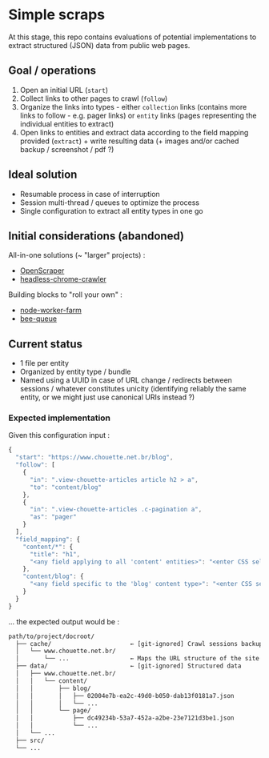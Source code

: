 # Simple scraps

At this stage, this repo contains evaluations of potential implementations to extract structured (JSON) data from public web pages.

## Goal / operations

1. Open an initial URL (`start`)
1. Collect links to other pages to crawl (`follow`)
1. Organize the links into types - either `collection` links (contains more links to follow - e.g. pager links) or `entity` links (pages representing the individual entities to extract)
1. Open links to entities and extract data according to the field mapping provided (`extract`) + write resulting data (+ images and/or cached backup / screenshot / pdf ?)

## Ideal solution

- Resumable process in case of interruption
- Session multi-thread / queues to optimize the process
- Single configuration to extract all entity types in one go

## Initial considerations  (abandoned)

All-in-one solutions (~ "larger" projects) :
- [OpenScraper](https://github.com/entrepreneur-interet-general/OpenScraper)
- [headless-chrome-crawler](https://github.com/yujiosaka/headless-chrome-crawler)

Building blocks to "roll your own" :
- [node-worker-farm](https://github.com/rvagg/node-worker-farm)
- [bee-queue](https://github.com/bee-queue/bee-queue)

## Current status

- 1 file per entity
- Organized by entity type / bundle
- Named using a UUID in case of URL change / redirects between sessions / whatever constitutes unicity (identifying reliably the same entity, or we might just use canonical URIs instead ?)

### Expected implementation

Given this configuration input :

```js
{
  "start": "https://www.chouette.net.br/blog",
  "follow": [
    {
      "in": ".view-chouette-articles article h2 > a",
      "to": "content/blog"
    },
    {
      "in": ".view-chouette-articles .c-pagination a",
      "as": "pager"
    }
  ],
  "field_mapping": {
    "content/*": {
      "title": "h1",
      "<any field applying to all 'content' entities>": "<enter CSS selector here>"
    },
    "content/blog": {
      "<any field specific to the 'blog' content type>": "<enter CSS selector here>"
    }
  }
}
```

... the expected output would be :

```txt
path/to/project/docroot/
  ├── cache/                      ← [git-ignored] Crawl sessions backups
  │   └── www.chouette.net.br/
  │       └── ...                 ← Maps the URL structure of the site (HTML markup + screenshots / pdfs ?)
  ├── data/                       ← [git-ignored] Structured data
  │   ├── www.chouette.net.br/
  │   │   └── content/
  │   │       ├── blog/
  │   │       │   ├── 02004e7b-ea2c-49d0-b050-dab13f0181a7.json
  │   │       │   └── ...
  │   │       └── page/
  │   │           ├── dc49234b-53a7-452a-a2be-23e7121d3be1.json
  │   │           └── ...
  │   └── ...
  ├── src/
  └── ...
```
